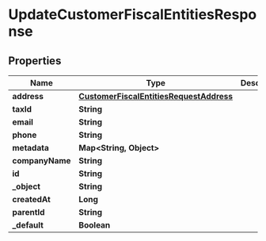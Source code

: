 

# UpdateCustomerFiscalEntitiesResponse


## Properties

| Name | Type | Description | Notes |
|------------ | ------------- | ------------- | -------------|
|**address** | [**CustomerFiscalEntitiesRequestAddress**](CustomerFiscalEntitiesRequestAddress.md) |  |  |
|**taxId** | **String** |  |  [optional] |
|**email** | **String** |  |  [optional] |
|**phone** | **String** |  |  [optional] |
|**metadata** | **Map&lt;String, Object&gt;** |  |  [optional] |
|**companyName** | **String** |  |  [optional] |
|**id** | **String** |  |  |
|**_object** | **String** |  |  |
|**createdAt** | **Long** |  |  |
|**parentId** | **String** |  |  [optional] |
|**_default** | **Boolean** |  |  [optional] |



